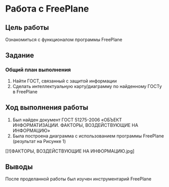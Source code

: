 # Работа с FreePlane

## Цель работы
Ознакомиться с функционалом программы FreePlane

## Задание

### Общий план выполнения

1. Найти ГОСТ, связанный с защитой информации
2. Сделать интеллектуальную карту/диаграмму по найденному ГОСТу в FreePlane

## Ход выполнения работы

1. Был найден документ ГОСТ 51275-2006 «ОБЪЕКТ ИНФОРМАТИЗАЦИИ. ФАКТОРЫ, ВОЗДЕЙСТВУЮЩИЕ НА ИНФОРМАЦИЮ»
2. Была построена диаграмма с использованием программы FreePlane (результат на Рисунке 1)

[]![ФАКTОРЫ, ВОЗДЕЙCTВУЮЩИЕ НА ИНФОРМАЦИЮ.jpg]

## Выводы

После проделанной работы был изучен инструментарий FreePlane
